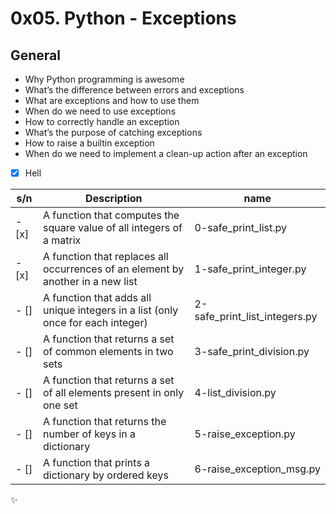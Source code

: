 # 0x05. Python - Exceptions

## General

- Why Python programming is awesome
- What’s the difference between errors and exceptions
- What are exceptions and how to use them
- When do we need to use exceptions
- How to correctly handle an exception
- What’s the purpose of catching exceptions
- How to raise a builtin exception
- When do we need to implement a clean-up action after an exception

- [x] Hell

| s/n   | Description                                                                     | name                          |
| ----- | ------------------------------------------------------------------------------- | ----------------------------- |
| - [x] | A function that computes the square value of all integers of a matrix           | 0-safe_print_list.py          |
| - [x] | A function that replaces all occurrences of an element by another in a new list | 1-safe_print_integer.py       |
| - []  | A function that adds all unique integers in a list (only once for each integer) | 2-safe_print_list_integers.py |
| - []  | A function that returns a set of common elements in two sets                    | 3-safe_print_division.py      |
| - []  | A function that returns a set of all elements present in only one set           | 4-list_division.py            |
| - []  | A function that returns the number of keys in a dictionary                      | 5-raise_exception.py          |
| - []  | A function that prints a dictionary by ordered keys                             | 6-raise_exception_msg.py      |

:sparkles:
